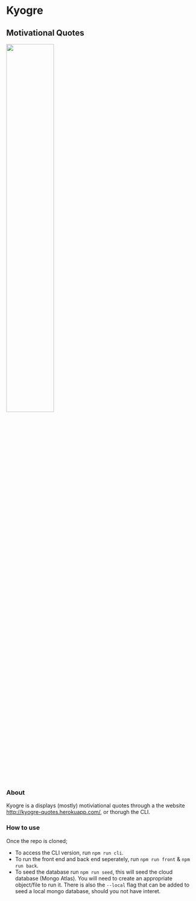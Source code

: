 # Kyogre
## Motivational Quotes

<img src="https://vignette.wikia.nocookie.net/omniversal-battlefield/images/1/1f/382.png/revision/latest?cb=20170430033800" width="50%">

### About

Kyogre is a displays (mostly) motiviational quotes through a the website http://kyogre-quotes.herokuapp.com/, or thorugh the CLI.

### How to use

Once the repo is cloned;

* To access the CLI version, run `npm run cli`.
* To run the front end and back end seperately, run `npm run front` & `npm run back`.
* To seed the database run `npm run seed`, this will seed the cloud database (Mongo Atlas). You will need to create an appropriate object/file to run it. There is also the `--local` flag that can be added to seed a local mongo database, should you not have interet. 

